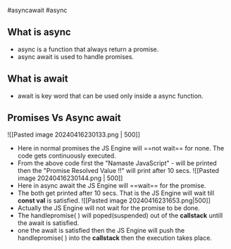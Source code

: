 #asyncawait #async 
## What is async
- async is a function that always return a promise.
- async await is used to handle promises.
## What is await
- await is key word that can be used only inside a async function.
## Promises Vs Async await

![[Pasted image 20240416230133.png | 500]]
- Here in normal promises the JS Engine will ==not wait== for none. The code gets continuously executed.
- From the above code first the "Namaste JavaScript" - will be printed then the "Promise Resolved Value !!" will print after 10 secs.
![[Pasted image 20240416230144.png | 500]]
- Here in async await the JS Engine will ==wait== for the promise.
- The both get printed after 10 secs. That is the JS Engine will wait till **const val** is satisfied.
![[Pasted image 20240416231653.png|500]]
- Actually the JS Engine will not wait for the promise to be done.
- The handlepromise( ) will poped(suspended) out of the **callstack** untill the await is satisfied.
- one the await is satisfied then the JS Engine will push the handlepromise( ) into the **callstack** then the execution takes place.